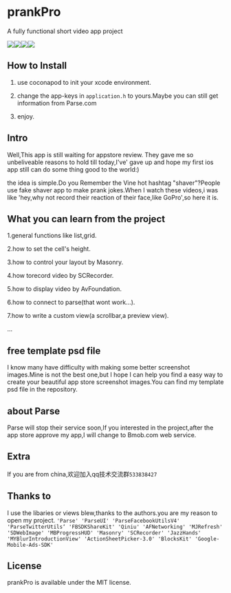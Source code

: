 # prankPro 

A fully functional short video app project


![](http://7xi4vz.com1.z0.glb.clouddn.com/1.png)![](http://7xi4vz.com1.z0.glb.clouddn.com/2.png)![](http://7xi4vz.com1.z0.glb.clouddn.com/3.png)![](http://7xi4vz.com1.z0.glb.clouddn.com/4.png)

## How to Install

1. use coconapod to init your xcode environment.

2. change the app-keys in `application.h` to yours.Maybe you can still get information from Parse.com

3. enjoy.

## Intro

Well,This app is still waiting for appstore review. They gave me so unbeliveable reasons to hold till today,I've' gave up and hope my first ios app still can do some thing good to the world:)

the idea is simple.Do you Remember the Vine hot hashtag "shaver"?People use fake shaver app to make prank jokes.When I watch these videos,i was like 'hey,why not record their reaction of their face,like GoPro',so here it is.

## What you can learn from the project

1.general functions like list,grid.

2.how to set the cell's height.

3.how to control your layout by Masonry.

4.how torecord video by SCRecorder.

5.how to display video by AvFoundation.

6.how to connect to parse(that wont work...).

7.how to write a custom view(a scrollbar,a preview view).

...

## free template psd file

I know many have difficulty with making some better screenshot images.Mine is not the best one,but I hope I can help you find a easy way to create your beautiful app store screenshot images.You can find my template psd file in the repository.

## about Parse

Parse will stop their service soon,If you interested in the project,after the app store approve my app,I will change to Bmob.com web service.

## Extra

If you are from china,欢迎加入qq技术交流群`533838427`

## Thanks to

I use the libaries or views blew,thanks to the authors.you are my reason to open my project.
`'Parse'
'ParseUI'
'ParseFacebookUtilsV4'
'ParseTwitterUtils‘
'FBSDKShareKit'
'Qiniu'
'AFNetworking'
'MJRefresh'
'SDWebImage'
'MBProgressHUD'
'Masonry'
'SCRecorder'
'JazzHands'
'MYBlurIntroductionView'
'ActionSheetPicker-3.0'
'BlocksKit'
'Google-Mobile-Ads-SDK'`
## License

prankPro is available under the MIT license.
